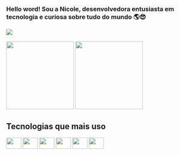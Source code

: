 ### Hello word! Sou a Nicole, desenvolvedora entusiasta em tecnologia e curiosa sobre tudo do mundo 🌎😎

<div>
  <a href="https://www.linkedin.com/in/nicolelouisev/"><img src="https://img.shields.io/badge/LinkedIn-0077B5?style=for-the-badge&logo=linkedin&logoColor=white"></a>
</div></br>

<div>
  <img height="180em" src="https://github-readme-stats.vercel.app/api?username=nicolelouisev&show_icons=true&theme=radical">
  <img height="180em" src="https://github-readme-stats.vercel.app/api/top-langs/?username=nicolelouisev&layout=compact&theme=tokyonight"">
</div>

## Tecnologias que mais uso
<div style="display: inline_block">
  <img align="center" height="30" width="40" src="https://cdn.jsdelivr.net/gh/devicons/devicon/icons/javascript/javascript-original.svg"/>
  <img align="center" height="30" width="40" src="https://cdn.jsdelivr.net/gh/devicons/devicon/icons/nodejs/nodejs-original.svg"/>
  <img align="center" height="30" width="40" src="https://cdn.jsdelivr.net/gh/devicons/devicon/icons/angularjs/angularjs-plain.svg"/>          
  <img align="center" height="30" width="40" src="https://cdn.jsdelivr.net/gh/devicons/devicon/icons/java/java-original.svg" />
  <img align="center" height="30" width="40" src="https://cdn.jsdelivr.net/gh/devicons/devicon/icons/html5/html5-original.svg"/>
  <img align="center" height="30" width="40" src="https://cdn.jsdelivr.net/gh/devicons/devicon/icons/css3/css3-original.svg"/>
</div>

